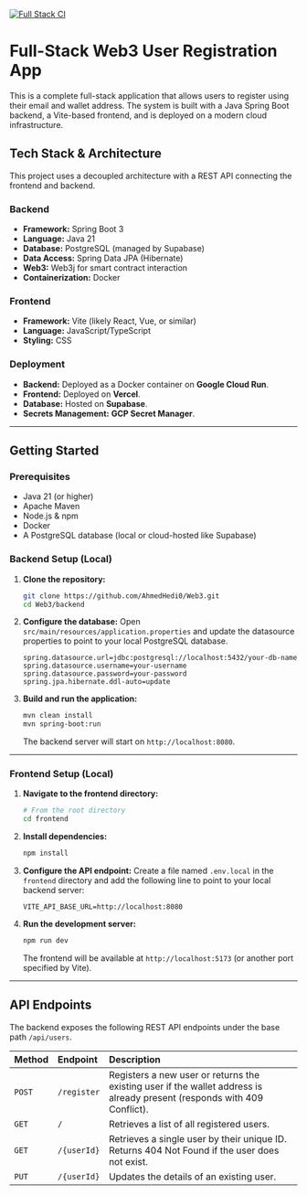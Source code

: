  [![Full Stack CI](https://github.com/AhmedHedi0/Web3/actions/workflows/java-ci.yml/badge.svg?branch=main)](https://github.com/AhmedHedi0/Web3/actions/workflows/java-ci.yml)

# Full-Stack Web3 User Registration App

This is a complete full-stack application that allows users to register using their email and wallet address. The system is built with a Java Spring Boot backend, a Vite-based frontend, and is deployed on a modern cloud infrastructure.

## Tech Stack & Architecture

This project uses a decoupled architecture with a REST API connecting the frontend and backend.

### Backend

  * **Framework:** Spring Boot 3
  * **Language:** Java 21
  * **Database:** PostgreSQL (managed by Supabase)
  * **Data Access:** Spring Data JPA (Hibernate)
  * **Web3:** Web3j for smart contract interaction
  * **Containerization:** Docker

### Frontend

  * **Framework:** Vite (likely React, Vue, or similar)
  * **Language:** JavaScript/TypeScript
  * **Styling:** CSS

### Deployment

  * **Backend:** Deployed as a Docker container on **Google Cloud Run**.
  * **Frontend:** Deployed on **Vercel**.
  * **Database:** Hosted on **Supabase**.
  * **Secrets Management:** **GCP Secret Manager**.

-----

## Getting Started

### Prerequisites

  * Java 21 (or higher)
  * Apache Maven
  * Node.js & npm
  * Docker
  * A PostgreSQL database (local or cloud-hosted like Supabase)

### Backend Setup (Local)

1.  **Clone the repository:**

    ```bash
    git clone https://github.com/AhmedHedi0/Web3.git
    cd Web3/backend
    ```

2.  **Configure the database:**
    Open `src/main/resources/application.properties` and update the datasource properties to point to your local PostgreSQL database.

    ```properties
    spring.datasource.url=jdbc:postgresql://localhost:5432/your-db-name
    spring.datasource.username=your-username
    spring.datasource.password=your-password
    spring.jpa.hibernate.ddl-auto=update
    ```

3.  **Build and run the application:**

    ```bash
    mvn clean install
    mvn spring-boot:run
    ```

    The backend server will start on `http://localhost:8080`.

-----

### Frontend Setup (Local)

1.  **Navigate to the frontend directory:**

    ```bash
    # From the root directory
    cd frontend 
    ```

2.  **Install dependencies:**

    ```bash
    npm install
    ```

3.  **Configure the API endpoint:**
    Create a file named `.env.local` in the `frontend` directory and add the following line to point to your local backend server:

    ```
    VITE_API_BASE_URL=http://localhost:8080
    ```

4.  **Run the development server:**

    ```bash
    npm run dev
    ```

    The frontend will be available at `http://localhost:5173` (or another port specified by Vite).

-----

## API Endpoints

The backend exposes the following REST API endpoints under the base path `/api/users`.

| Method | Endpoint              | Description                                                                                                    |
| :----- | :-------------------- | :------------------------------------------------------------------------------------------------------------- |
| `POST` | `/register`           | Registers a new user or returns the existing user if the wallet address is already present (responds with 409 Conflict). |
| `GET`  | `/`                   | Retrieves a list of all registered users.                                                                      |
| `GET`  | `/{userId}`           | Retrieves a single user by their unique ID. Returns 404 Not Found if the user does not exist.                    |
| `PUT`  | `/{userId}`           | Updates the details of an existing user.                                                                       |
